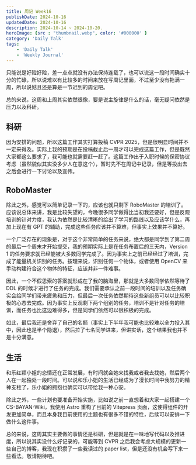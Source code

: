 ```yaml
---
title: 周记 Week16
publishDate: 2024-10-16
updatedDate: 2024-10-16
description: 2024-10-14 ~ 2024-10-20.
heroImage: {src : "thumbnail.webp", color: '#000000' }
category: 'Daily Talk'
tags:
    - 'Daily Talk'
    - 'Weekly Journal'
---
```


只能说是好险好险，差一点点就没有办法保持连载了，也可以说这一段时间确实十分的忙碌，所以说难以有比较多的时间来放在写周记里面，不过至少没有拖满一周，所以说姑且还是算是一节迟到的周记吧。

总的来说，这周和上周其实依然很像，要是说主旋律是什么的话，毫无疑问依然是压力以及科研。

## 科研

因为安排的问题，所以这篇工作其实打算投稿 CVPR 2025，但是很明显时间并不一定来得及。实际上我的预期是在投稿截止后一周才可以完成这篇工作，但是既然大家都这么要求了，我可能也就需要赶一赶了。这篇工作出于入职时候的保密协议考虑（虽然貌似其实没多少人在意这个），暂时先不在周记中记录，但是等投出去之后会进行一下讨论以及宣传。

## RoboMaster

除此之外，感觉可以简单记录一下的，应该也就只剩下 RoboMaster 的培训了。应该说总体来讲，我是比较失望的，今晚很多同学做得比当初我还要好，但是反观培训的针对力度，我认为依然是比较清晰的给出了学习的路线以及应该学什么，再加上现在有 GPT 的辅助，完成这些任务应该并不算难，但事实上效果并不算好。

一个广泛存在的现象是，对于这个非常简单的任务来说，绝大都是同学到了第二周的最后一个周末才开始提交，我的预期实际上是在任务布置后的三天内，Version 1 的任务要求就已经能被大多数同学完成了。因为事实上之前已经经过了培训，完成了能量机关识别的任务。按理来说，识别任何一个物体，或者使用 OpenCV 来手动构建符合这个物体的特征，应该并非一件难事。

因此，一个不假思索的答案就形成在了我的脑海里，那就是大多数同学依然等待了 DDL 的时候才进行了任务的完成。我们需要承认之前一段时间的培训以及任务确实会给同学们带来疲惫和压力，但最后一次任务依然期待这些新组员可以以比较积极的心态去完成。因为事实上反观剩下两个组别的任务，培训不是针对任务的培训，而任务也比这边难得多，但是同学们依然可以很积极的完成。

如此，最后我还是舍弃了自己的名额（事实上下半年我可能也比较难以全力投入其中，因此也是半个隐退），然后拉了七名同学进来，但讲实话，这个结果我也并不是十分满意。

## 生活

和乐红颖小姐的恋情还在正常发展，有时间就会她来找我或者我去找她，然后两个人在一起独处一段时间。可以说和乐小姐的生活已经成为了漫长时间中我努力的精神支柱了，乐小姐的拥抱也确实可以带给我一种心安。

除此之外，一些计划也要准备开始实施，比如说之前一直想着和大家一起搭建一个 CS-BAYAN-Wiki，我使用 Astro 重构了目前的 Vitepress 页面，这使得组件的开发更加简单，而且本身我目前使用的主题也有很多不错的特性，后续可以安排一下做什么这件事。

总的来说，这周其实主要做的事情还是科研，但是就是在一味地写代码以及推进度，所以说其实没什么好记录的，可能等到 CVPR 之后我会考虑大规模的更新一些自己的博客，我现在积攒了一些我读过的 paper list，但是还没有机会写下来一些看法。敬请期待吧。